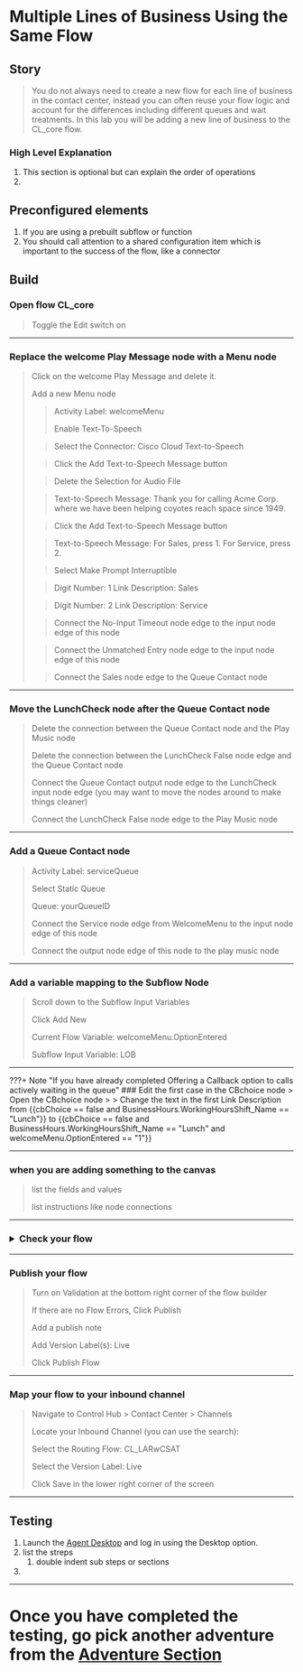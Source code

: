 # Multiple Lines of Business Using the Same Flow

## Story
> You do not always need to create a new flow for each line of business in the contact center, instead you can often reuse your flow logic and account for the differences including different queues and wait treatments.  In this lab you will be adding a new line of business to the CL<w class="POD"></w>_core</copy> flow.

### High Level Explanation
1. This section is optional but can explain the order of operations
2. 


## Preconfigured elements
1. If you are using a prebuilt subflow or function 
2. You should call attention to a shared configuration item which is important to the success of the flow, like a connector  


## Build
### Open flow <copy>CL<w class="POD"></w>_core</copy>
> Toggle the Edit switch on
>
---
### Replace the welcome Play Message node with a Menu node
> Click on the welcome Play Message and delete it.
>
> Add a new Menu node
> >
> > Activity Label: welcomeMenu
> >
> > Enable Text-To-Speech
> 
> > Select the Connector: Cisco Cloud Text-to-Speech
>
> > Click the Add Text-to-Speech Message button
>
> > Delete the Selection for Audio File
>
> > Text-to-Speech Message: <copy>Thank you for calling Acme Corp. where we have been helping coyotes reach space since 1949.</copy>
> 
> > Click the Add Text-to-Speech Message button
>
> > Text-to-Speech Message: <copy>For Sales, press 1.  For Service, press 2.</copy>
>
> > Select Make Prompt Interruptible
>
> > Digit Number: 1 Link Description: Sales
>
> > Digit Number: 2 Link Description: Service
>
> > Connect the No-Input Timeout node edge to the input node edge of this node
>
> > Connect the Unmatched Entry node edge to the input node edge of this node
>
> > Connect the Sales node edge to the Queue Contact node
> 
---

### Move the LunchCheck node after the Queue Contact node
> Delete the connection between the Queue Contact node and the Play Music node
>
> Delete the connection between the LunchCheck False node edge and the Queue Contact node
> 
> Connect the Queue Contact output node edge to the LunchCheck input node edge (you may want to move the nodes around to make things cleaner)
>
> Connect the LunchCheck False node edge to the Play Music node

---

### Add a Queue Contact node
> Activity Label: <copy>serviceQueue</copy>
> 
> Select Static Queue
>
> Queue: <copy><w class="Queue2">yourQueueID</w></copy>
>
> Connect the Service node edge from WelcomeMenu to the input node edge of this node
>
> Connect the output node edge of this node to the play music node
---

### Add a variable mapping to the Subflow Node
> Scroll down to the Subflow Input Variables
>
> Click Add New
>
> Current Flow Variable: <copy>welcomeMenu.OptionEntered</copy>
>
> Subflow Input Variable: <copy>LOB</copy>
>
---

???+ Note "If you have already completed Offering a Callback option to calls actively waiting in the queue"
    ### Edit the first case in the CBchoice node
    > Open the CBchoice node
    >
    > Change the text in the first Link Description from {{cbChoice == false and BusinessHours.WorkingHoursShift_Name == "Lunch"}} to <copy>{{cbChoice == false and BusinessHours.WorkingHoursShift_Name == "Lunch" and welcomeMenu.OptionEntered == "1"}}</copy>

---



### when you are adding something to the canvas 
> list the fields and values
>
> list instructions like node connections
>
---


### <details><summary>Check your flow</summary>![](./assets/multiWithCBpart1.png)</details>

---

### 



### Publish your flow
> Turn on Validation at the bottom right corner of the flow builder
>
> If there are no Flow Errors, Click Publish
>
> Add a publish note
>
> Add Version Label(s): Live 
>
> Click Publish Flow

---


### Map your flow to your inbound channel
> Navigate to Control Hub > Contact Center > Channels
>
> Locate your Inbound Channel (you can use the search): <copy><w class="EP"></w></copy>
>
> Select the Routing Flow: <copy>CL<w class="POD"></w>_LARwCSAT</copy>
>
> Select the Version Label: Live
>
> Click Save in the lower right corner of the screen

---



## Testing
1. Launch the [Agent Desktop](https://desktop.wxcc-us1.cisco.com/) and log in using the Desktop option.
2. list the streps
      1. double indent sub steps or sections
3. 



---

# Once you have completed the testing, go pick another adventure from the [Adventure Section](adventureList.md)